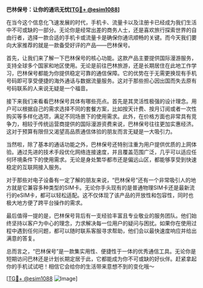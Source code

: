 **巴林保号：让你的通讯无忧[[TG💪+ @esim1088](https://t.me/s/esim1088)]**

在当今这个信息化飞速发展的时代，手机卡、流量卡以及注册卡已经成为我们生活中不可或缺的一部分。无论你是经常出差的商务人士，还是喜欢旅行探索世界的自由行者，选择一款合适的手机卡或流量卡是确保你通讯顺畅的关键。而今天我们要向大家推荐的就是一款备受好评的产品——巴林保号。

首先，让我们来了解一下巴林保号的核心功能。这款产品主要提供国际漫游服务，支持全球多个国家和地区使用。无论是前往巴林旅游，还是长期居住在此地工作学习，巴林保号都能为你提供稳定可靠的通信保障。它的优势在于无需更换现有手机号码即可享受便捷的海外通话与数据流量服务。这对于那些担心因出国而失去原有号码联系的人来说无疑是一个福音。

接下来我们来看看巴林保号具体有哪些亮点。首先是其灵活性极强的设计理念。用户可以根据自己的需求选择不同的套餐方案，比如按天计费、按月订阅或者一次性购买等多样化选项，满足不同场景下的使用需求。此外，在价格方面也非常具有竞争力，相较于传统运营商提供的国际漫游资费来说，巴林保号往往更加实惠经济。这对于预算有限但又渴望高品质通信体验的朋友而言无疑是一大吸引力。

当然啦，除了基本的通话功能之外，巴林保号还特别注重为用户提供优质的上网体验。通过先进的技术手段优化网络连接速度，并且覆盖范围广泛，几乎可以适应任何环境条件下的使用需求。无论是身处繁华都市还是偏远山区，都能够享受到快速稳定的互联网接入服务。

对于那些对电子设备有一定了解的朋友来说，“巴林保号”还有一个非常吸引人的地方就是它兼容多种类型的SIM卡。无论你手头现有的是普通物理SIM卡还是最新流行的eSIM卡，都可以轻松适配。这不仅体现了该产品的开放性和包容性，同时也极大地方便了跨平台操作的需求。

最后值得一提的是，巴林保号背后有一支经验丰富且专业敬业的服务团队。他们始终坚持以客户为中心的理念，力求解决每一位用户的疑问与困扰。如果你在使用过程中遇到任何问题，都可以随时联系客服寻求帮助，他们会以最快速度响应并给出满意的答复。

总而言之，“巴林保号”是一款集实用性、便捷性于一体的优秀通信工具。无论你是短期访问巴林还是计划长期定居于此，它都能成为你不可或缺的好伙伴。赶紧拿起你的手机试试吧！相信它会给你的生活带来意想不到的变化哦～

[[TG💪+ @esim1088](https://t.me/s/esim1088) ![Image](https://i.postimg.cc/4NQfJmqS/Snipaste-2025-05-13-00-14-12.png)]